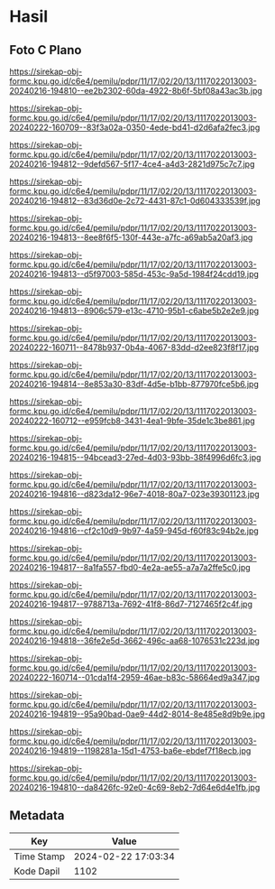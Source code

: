 # Hasil

## Foto C Plano

https://sirekap-obj-formc.kpu.go.id/c6e4/pemilu/pdpr/11/17/02/20/13/1117022013003-20240216-194810--ee2b2302-60da-4922-8b6f-5bf08a43ac3b.jpg

https://sirekap-obj-formc.kpu.go.id/c6e4/pemilu/pdpr/11/17/02/20/13/1117022013003-20240222-160709--83f3a02a-0350-4ede-bd41-d2d6afa2fec3.jpg

https://sirekap-obj-formc.kpu.go.id/c6e4/pemilu/pdpr/11/17/02/20/13/1117022013003-20240216-194812--9defd567-5f17-4ce4-a4d3-2821d975c7c7.jpg

https://sirekap-obj-formc.kpu.go.id/c6e4/pemilu/pdpr/11/17/02/20/13/1117022013003-20240216-194812--83d36d0e-2c72-4431-87c1-0d604333539f.jpg

https://sirekap-obj-formc.kpu.go.id/c6e4/pemilu/pdpr/11/17/02/20/13/1117022013003-20240216-194813--8ee8f6f5-130f-443e-a7fc-a69ab5a20af3.jpg

https://sirekap-obj-formc.kpu.go.id/c6e4/pemilu/pdpr/11/17/02/20/13/1117022013003-20240216-194813--d5f97003-585d-453c-9a5d-1984f24cdd19.jpg

https://sirekap-obj-formc.kpu.go.id/c6e4/pemilu/pdpr/11/17/02/20/13/1117022013003-20240216-194813--8906c579-e13c-4710-95b1-c6abe5b2e2e9.jpg

https://sirekap-obj-formc.kpu.go.id/c6e4/pemilu/pdpr/11/17/02/20/13/1117022013003-20240222-160711--8478b937-0b4a-4067-83dd-d2ee823f8f17.jpg

https://sirekap-obj-formc.kpu.go.id/c6e4/pemilu/pdpr/11/17/02/20/13/1117022013003-20240216-194814--8e853a30-83df-4d5e-b1bb-877970fce5b6.jpg

https://sirekap-obj-formc.kpu.go.id/c6e4/pemilu/pdpr/11/17/02/20/13/1117022013003-20240222-160712--e959fcb8-3431-4ea1-9bfe-35de1c3be861.jpg

https://sirekap-obj-formc.kpu.go.id/c6e4/pemilu/pdpr/11/17/02/20/13/1117022013003-20240216-194815--94bcead3-27ed-4d03-93bb-38f4996d6fc3.jpg

https://sirekap-obj-formc.kpu.go.id/c6e4/pemilu/pdpr/11/17/02/20/13/1117022013003-20240216-194816--d823da12-96e7-4018-80a7-023e39301123.jpg

https://sirekap-obj-formc.kpu.go.id/c6e4/pemilu/pdpr/11/17/02/20/13/1117022013003-20240216-194816--cf2c10d9-9b97-4a59-945d-f60f83c94b2e.jpg

https://sirekap-obj-formc.kpu.go.id/c6e4/pemilu/pdpr/11/17/02/20/13/1117022013003-20240216-194817--8a1fa557-fbd0-4e2a-ae55-a7a7a2ffe5c0.jpg

https://sirekap-obj-formc.kpu.go.id/c6e4/pemilu/pdpr/11/17/02/20/13/1117022013003-20240216-194817--9788713a-7692-41f8-86d7-7127465f2c4f.jpg

https://sirekap-obj-formc.kpu.go.id/c6e4/pemilu/pdpr/11/17/02/20/13/1117022013003-20240216-194818--36fe2e5d-3662-496c-aa68-1076531c223d.jpg

https://sirekap-obj-formc.kpu.go.id/c6e4/pemilu/pdpr/11/17/02/20/13/1117022013003-20240222-160714--01cda1f4-2959-46ae-b83c-58664ed9a347.jpg

https://sirekap-obj-formc.kpu.go.id/c6e4/pemilu/pdpr/11/17/02/20/13/1117022013003-20240216-194819--95a90bad-0ae9-44d2-8014-8e485e8d9b9e.jpg

https://sirekap-obj-formc.kpu.go.id/c6e4/pemilu/pdpr/11/17/02/20/13/1117022013003-20240216-194819--1198281a-15d1-4753-ba6e-ebdef7f18ecb.jpg

https://sirekap-obj-formc.kpu.go.id/c6e4/pemilu/pdpr/11/17/02/20/13/1117022013003-20240216-194810--da8426fc-92e0-4c69-8eb2-7d64e6d4e1fb.jpg


## Metadata

| Key        | Value               |
| ---------- | ------------------- |
| Time Stamp | 2024-02-22 17:03:34 |
| Kode Dapil | 1102                |



